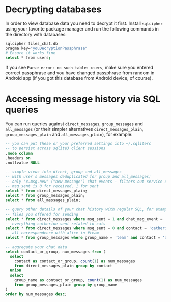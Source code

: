 # Decrypting databases

In order to view database data you need to decrypt it first. Install `sqlcipher` using your favorite package manager and run the following commands in the directory with databases:
```bash
sqlcipher files_chat.db
pragma key="youDecryptionPassphrase"
# Ensure it works fine
select * from users;
```

If you see `Parse error: no such table: users`, make sure you entered correct passphrase and you have changed passphrase from random in Android app (if you got this database from Android device, of course).

# Accessing message history via SQL queries

You can run queries against `direct_messages`, `group_messages` and `all_messages` (or their simpler alternatives `direct_messages_plain`, `group_messages_plain` and `all_messages_plain`), for example:

```sql
-- you can put these or your preferred settings into ~/.sqliterc
-- to persist across sqlite3 client sessions
.mode column
.headers on
.nullvalue NULL

-- simple views into direct, group and all_messages
-- with user's messages deduplicated for group and all_messages;
-- only 'x.msg.new' ("new message") chat events - filters out service events;
-- msg_sent is 0 for received, 1 for sent
select * from direct_messages_plain;
select * from group_messages_plain;
select * from all_messages_plain;

-- query other details of your chat history with regular SQL, for example:
-- files you offered for sending
select * from direct_messages where msg_sent = 1 and chat_msg_event = 'x.file';
-- everything catherine sent related to cats
select * from direct_messages where msg_sent = 0 and contact = 'catherine' and msg_body like '%cats%';
-- all correspondence with alice in #team
select * from group_messages where group_name = 'team' and contact = 'alice';

-- aggregate your chat data
select contact_or_group, num_messages from (
  select
    contact as contact_or_group, count(1) as num_messages
    from direct_messages_plain group by contact
  union
  select
    group_name as contact_or_group, count(1) as num_messages
    from group_messages_plain group by group_name
)
order by num_messages desc;
```
